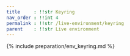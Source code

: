 ```yaml
---
title     : !!str Keyring
nav_order : !!int 4
permalink : !!str /live-environment/keyring
parent    : !!str Live environment
---
```


{% include preparation/env_keyring.md %}
